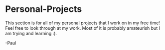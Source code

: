 # Personal-Projects
This section is for all of my personal projects that I work on in my free time! Feel free to look through at my work. Most of it is probably amateurish but I am trying and learning :).

-Paul
